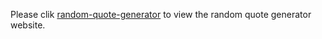 Please clik [random-quote-generator](https://khinthandarkyaw98.github.io/random-quote-generator) to view the random quote generator website.